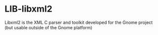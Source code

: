 LIB-libxml2
===========

Libxml2 is the XML C parser and toolkit developed for the Gnome project (but usable outside of the Gnome platform)
